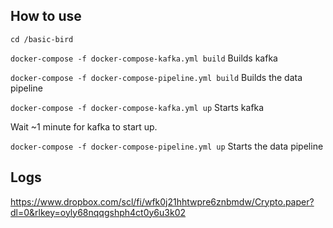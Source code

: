 ## How to use

`cd /basic-bird`

`docker-compose -f docker-compose-kafka.yml build` Builds kafka

`docker-compose -f docker-compose-pipeline.yml build` Builds the data pipeline

`docker-compose -f docker-compose-kafka.yml up` Starts kafka

Wait ~1 minute for kafka to start up.

`docker-compose -f docker-compose-pipeline.yml up` Starts the data pipeline

## Logs

https://www.dropbox.com/scl/fi/wfk0j21hhtwpre6znbmdw/Crypto.paper?dl=0&rlkey=oyly68nqqgshph4ct0y6u3k02
